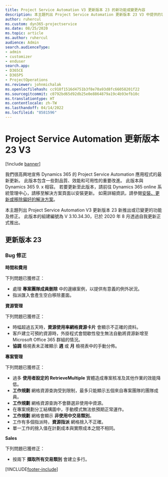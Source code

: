 ```yaml
---
title: Project Service Automation V3 更新版本 23 的新功能或變更內容
description: 本主題列出 Project Service Automation 更新版本 23 V3 中提供的功能和修正。
author: ruhercul
ms.custom: dyn365-projectservice
ms.date: 08/25/2020
ms.topic: article
ms.author: ruhercul
audience: Admin
search.audienceType:
- admin
- customizer
- enduser
search.app:
- D365CE
- D365PS
- ProjectOperations
ms.reviewer: johnmichalak
ms.openlocfilehash: cc918f1516d4751b3f8e70a93d8fc66058201f22
ms.sourcegitcommit: c0792bd65d92db25e0e8864879a19c4b93efb10c
ms.translationtype: HT
ms.contentlocale: zh-TW
ms.lasthandoff: 04/14/2022
ms.locfileid: "8581596"
---
```

# <a name="project-service-automation-update-release-23-v3"></a>Project Service Automation 更新版本 23 V3

[!include [banner](../includes/psa-now-project-operations.md)]

我們很高興地宣佈 Dynamics 365 的 Project Service Automation 應用程式的最新更新。 此版本包含一些對品質、效能和可用性的重要改進。 此版本與 Dynamics 365 9. x 相容。 若要更新至此版本，請前往 Dynamics 365 online 系統管理中心，請移至解決方案頁面以安裝更新。 如需詳細資訊，請參閱[安裝、更新或移除偏好的解決方案](/power-platform/admin/install-remove-preferred-solution)。

本主題列出 Project Service Automation V3 更新版本 23 新推出或已變更的功能及修正。 此版本的組建編號為 V 3.10.34.30，已於 2020 年 8 月透過自我更新正式推出。

## <a name="update-release-23"></a>更新版本 23

### <a name="bug-fixes"></a>Bug 修正

**時間和費用**

下列問題已獲修正：
- 處理 **專案團隊成員刪除** 中的邊緣案例，以提供有意義的例外狀況。
- 指派匯入會產生空白移除畫面。

**資源管理**

下列問題已獲修正：

- 時幅超過五天時，**資源使用率網格資源卡片** 會顯示不正確的資料。
- 客戶建立可預約資源時，外掛程式會間歇性發生無法自動將資源新增至 Microsoft Office 365 群組的情況。
- **協調** 檢視表未正確顯示 **週** 或 **月** 檢視表中的手動分佈。

**專案管理**

下列問題已獲修正：

- 過多 **使用者設定的 RetrieveMultiple** 實體造成專案核准及其他作業的效能降低。
- **工作規劃** 網格資源查詢受到限制，最多只能顯示五個來自專案團隊的團隊成員。 
- **工作規劃** 網格資源查詢不會篩選非使用中資源。
- 在專案規劃分工結構圖中，手動模式無法依預期正常運作。
- **工作規劃** 網格會顯示 **非使用中交易類別**。
- 工作有多個指派時，**資源指派** 網格捨入不正確。
- 單一工作的捨入值在計劃成本與實際成本之間不相同。

**Sales**

下列問題已獲修正：

- 按兩下 **擷取所有交易類別** 會建立多行。


[!INCLUDE[footer-include](../includes/footer-banner.md)]

